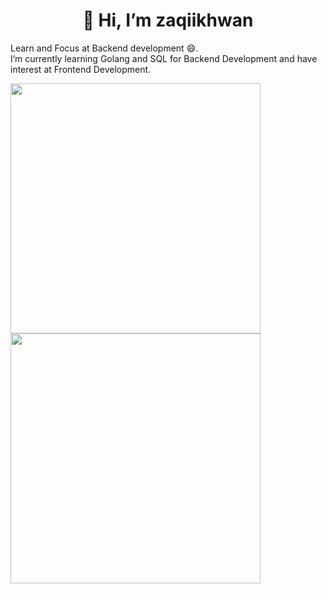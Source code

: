 <strong><h1><center> 👋 Hi, I’m zaqiikhwan </center></h1></strong>
Learn and Focus at Backend development 😄.
<br>
I’m currently learning Golang and SQL for Backend Development and have interest at Frontend Development.
<!-- - 💞️ I’m looking to collaborate on ...
- 📫 How to reach me ... -->
<!-- <img alt="zaqiikhwan's Github Stats" src="https://github-readme-stats.vercel.app/api?username=zaqiikhwan&amp;show_icons=true&amp;count_private=true&amp;theme=react&amp;hide_border=true&amp;bg_color=1d2a3a" style="width: 400px">
-->

<img src="https://github-readme-streak-stats.herokuapp.com/?user=zaqiikhwan&stroke=ffffff&background=1d2a3a&ring=5BCDEC&fire=5BCDEC&currStreakNum=ffffff&currStreakLabel=5BCDEC&sideNums=ffffff&sideLabels=ffffff&dates=ffffff&hide_border=true" style="width:400px">
<!-- [![GitHub Streak](https://github-readme-streak-stats.herokuapp.com?user=zaqiikhwan&theme=blue-green&hide_border=true&border_radius=4&date_format=j%20M%5B%20Y%5D)](https://git.io/streak-stats)
<br> -->
<img src="https://github-readme-stats.vercel.app/api?username=zaqiikhwan&bg_color=1d2a3a&text_color=5BCDEC&hide_border=true&title_color=ffffff" style="width:400px">
<!-- <img alt="zaqiikhwan's Top Languages" src="https://github-readme-stats.vercel.app/api/top-langs/?username=zaqiikhwan&langs_count=12&count_private=true&layout=compact&title_color=ffffff&theme=react&hide_border=true&bg_color=1d2a3a" style="width:400px"> -->


<!---
zaqiikhwan/zaqiikhwan is a ✨ special ✨ repository because its `README.md` (this file) appears on your GitHub profile.
You can click the Preview link to take a look at your changes.
--->
